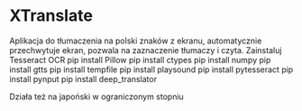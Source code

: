 # XTranslate
Aplikacja do tłumaczenia na polski znaków z ekranu, automatycznie przechwytuje ekran, pozwala na zaznaczenie tłumaczy i czyta.
Zainstaluj Tesseract OCR
pip install Pillow
pip install ctypes
pip install numpy
pip install gtts
pip install tempfile
pip install playsound
pip install pytesseract
pip install pynput
pip install deep_translator

Działa też na japoński w ograniczonym stopniu
